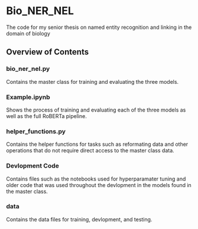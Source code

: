 # Bio_NER_NEL
The code for my senior thesis on named entity recognition and linking in the domain of biology




## Overview of Contents
### bio_ner_nel.py

Contains the master class for training and evaluating the three models. 

### Example.ipynb

Shows the process of training and evaluating each of the three models as well as the full RoBERTa pipeline.

### helper_functions.py

Contains the helper functions for tasks such as reformating data and other operations that do not require direct access to the master class data.

### Devlopment Code

Contains files such as the notebooks used for hyperparamater tuning and older code that was used throughout the devlopment in the models found in the master class. 

### data

Contains the data files for training, devlopment, and testing.
